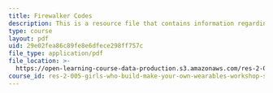 ```yaml
---
title: Firewalker Codes
description: This is a resource file that contains information regarding firewalker codes.
type: course
layout: pdf
uid: 29e02fea86c89fe8e6dfece298ff757c
file_type: application/pdf
file_location: >-
  https://open-learning-course-data-production.s3.amazonaws.com/res-2-005-girls-who-build-make-your-own-wearables-workshop-spring-2015/29e02fea86c89fe8e6dfece298ff757c_MITRES_2_005S15_Fire.pdf
course_id: res-2-005-girls-who-build-make-your-own-wearables-workshop-spring-2015
---
```

